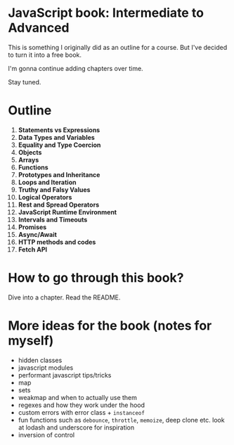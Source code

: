 # JavaScript book: Intermediate to Advanced

This is something I originally did as an outline for a course. But I've decided to turn it into a free book.

I'm gonna continue adding chapters over time.

Stay tuned.

# Outline

1. **Statements vs Expressions**
2. **Data Types and Variables**
3. **Equality and Type Coercion**
4. **Objects**
5. **Arrays**
6. **Functions**
7. **Prototypes and Inheritance**
8. **Loops and Iteration**
9. **Truthy and Falsy Values**
10. **Logical Operators**
11. **Rest and Spread Operators**
12. **JavaScript Runtime Environment**
13. **Intervals and Timeouts**
14. **Promises**
15. **Async/Await**
16. **HTTP methods and codes**
17. **Fetch API**

# How to go through this book?

Dive into a chapter. Read the README.

# More ideas for the book (notes for myself)

- hidden classes
- javascript modules
- performant javascript tips/tricks
- map
- sets
- weakmap and when to actually use them
- regexes and how they work under the hood
- custom errors with error class + `instanceof`
- fun functions such as `debounce`, `throttle`, `memoize`, deep clone etc. look at lodash and underscore for inspiration
- inversion of control
